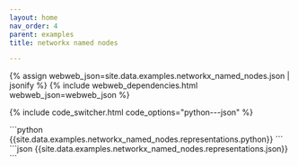```yaml
---
layout: home
nav_order: 4
parent: examples
title: networkx named nodes

---
```


<div id='webweb-example-visualization' style='width: 100%'></div>
{% assign webweb_json=site.data.examples.networkx_named_nodes.json | jsonify %}
{% include webweb_dependencies.html webweb_json=webweb_json %}

{% include code_switcher.html code_options="python---json" %}
<div id='python-code-block' class='select-code-block select-code-block-visible'></div>
```python
{{site.data.examples.networkx_named_nodes.representations.python}}
```
<div id='json-code-block' class='select-code-block'></div>
```json
{{site.data.examples.networkx_named_nodes.representations.json}}
```